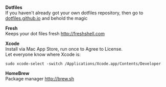 **Dotfiles**  
If you haven't already got your own dotfiles repository, then go to [dotfiles.github.io](http://dotfiles.github.io) and behold the magic

**Fresh**  
Keeps your dot files fresh http://freshshell.com

**Xcode**  
Install via Mac App Store, run once to Agree to License.  
Let everyone know where Xcode is:

    sudo xcode-select -switch /Applications/Xcode.app/Contents/Developer

**HomeBrew**  
Package manager http://brew.sh

